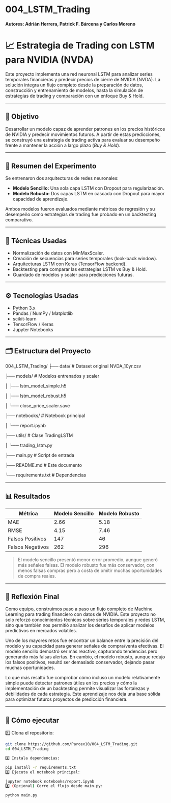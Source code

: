 # 004_LSTM_Trading

#### Autores: Adrián Herrera, Patrick F. Bárcena y Carlos Moreno

# 📈 Estrategia de Trading con LSTM para NVIDIA (NVDA)

Este proyecto implementa una red neuronal LSTM para analizar series temporales financieras y predecir precios de cierre de NVIDIA (NVDA). La solución integra un flujo completo desde la preparación de datos, construcción y entrenamiento de modelos, hasta la simulación de estrategias de trading y comparación con un enfoque Buy & Hold.

---

## 🎯 Objetivo

Desarrollar un modelo capaz de aprender patrones en los precios históricos de NVIDIA y predecir movimientos futuros. A partir de estas predicciones, se construyó una estrategia de trading activa para evaluar su desempeño frente a mantener la acción a largo plazo (*Buy & Hold*).

---

## 🧪 Resumen del Experimento

Se entrenaron dos arquitecturas de redes neuronales:

- **Modelo Sencillo:** Una sola capa LSTM con Dropout para regularización.
- **Modelo Robusto:** Dos capas LSTM en cascada con Dropout para mayor capacidad de aprendizaje.

Ambos modelos fueron evaluados mediante métricas de regresión y su desempeño como estrategias de trading fue probado en un backtesting comparativo.

---

## 🧠 Técnicas Usadas

- Normalización de datos con MinMaxScaler.
- Creación de secuencias para series temporales (look-back window).
- Arquitecturas LSTM con Keras (TensorFlow backend).
- Backtesting para comparar las estrategias LSTM vs Buy & Hold.
- Guardado de modelos y scaler para predicciones futuras.

---

## ⚙️ Tecnologías Usadas

- Python 3.x
- Pandas / NumPy / Matplotlib
- scikit-learn
- TensorFlow / Keras
- Jupyter Notebooks

---

## 🗂️ Estructura del Proyecto

004_LSTM_Trading/
├── data/               # Dataset original NVDA_10yr.csv


├── models/             # Modelos entrenados y scaler


│   ├── lstm_model_simple.h5


│   ├── lstm_model_robust.h5


│   └── close_price_scaler.save


├── notebooks/          # Notebook principal


│   └── report.ipynb


├── utils/              # Clase TradingLSTM


│   └── trading_lstm.py


├── main.py             # Script de entrada


├── README.md           # Este documento


└── requirements.txt    # Dependencias



---

## 📊 Resultados

| Métrica             | Modelo Sencillo | Modelo Robusto |
|---------------------|------------------|----------------|
| MAE                 | 2.66             | 5.18           |
| RMSE                | 4.15             | 7.46           |
| Falsos Positivos    | 147              | 46             |
| Falsos Negativos    | 262              | 296            |

> El modelo sencillo presentó menor error promedio, aunque generó más señales falsas. El modelo robusto fue más conservador, con menos falsas compras pero a costa de omitir muchas oportunidades de compra reales.

---

## 🤔 Reflexión Final

Como equipo, construimos paso a paso un flujo completo de Machine Learning para trading financiero con datos de NVIDIA. Este proyecto no solo reforzó conocimientos técnicos sobre series temporales y redes LSTM, sino que también nos permitió analizar los desafíos de aplicar modelos predictivos en mercados volátiles.

Uno de los mayores retos fue encontrar un balance entre la precisión del modelo y su capacidad para generar señales de compra/venta efectivas. El modelo sencillo demostró ser más reactivo, capturando tendencias pero generando más falsas alertas. En cambio, el modelo robusto, aunque redujo los falsos positivos, resultó ser demasiado conservador, dejando pasar muchas oportunidades.

Lo que más resaltó fue comprobar cómo incluso un modelo relativamente simple puede detectar patrones útiles en los precios y cómo la implementación de un backtesting permite visualizar las fortalezas y debilidades de cada estrategia. Este aprendizaje nos deja una base sólida para optimizar futuros proyectos de predicción financiera.

---

## 🚀 Cómo ejecutar

1️⃣ Clona el repositorio:  
```bash
git clone https://github.com/Parcex10/004_LSTM_Trading.git
cd 004_LSTM_Trading

2️⃣ Instala dependencias:

pip install -r requirements.txt
3️⃣ Ejecuta el notebook principal:

jupyter notebook notebooks/report.ipynb
4️⃣ (Opcional) Corre el flujo desde main.py:

python main.py
